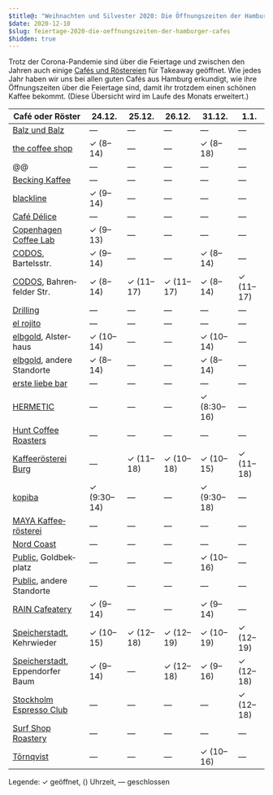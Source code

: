 ```yaml
---
$title@: "Weihnachten und Silvester 2020: Die Öffnungszeiten der Hamburger Cafés"
$date: 2020-12-10
$slug: feiertage-2020-die-oeffnungszeiten-der-hamburger-cafes
$hidden: true
---
```


Trotz der Corona-Pandemie sind über die Feiertage und zwischen den Jahren auch einige [Cafés und Röstereien]([url('/content/pages/cafes.md')]) für Takeaway geöffnet. Wie jedes Jahr haben wir uns bei allen guten Cafés aus Hamburg erkundigt, wie ihre Öffnungszeiten über die Feiertage sind, damit ihr trotzdem einen schönen Kaffee bekommt. (Diese Übersicht wird im Laufe des Monats erweitert.)

| Café oder Röster | 24.12. | 25.12. | 26.12. | 31.12. | 1.1. |
|---|---|---|---|---|---|
| [Balz und Balz]([url('/content/cafes/balz-und-balz.md')]) | — | — | — | — | — |
| [the coffee shop]([url('/content/cafes/the-coffee-shop.md')]) | ✓ (8–14) | — | — | ✓ (8–18) | — |
| @@ | — | — | — | — | — |
| [Becking Kaffee]([url('/content/cafes/becking-kaffee.md')]) | — | — | — | — | — |
| [blackline]([url('/content/cafes/blackline.md')]) | ✓ (9–14) | — | — | — | — |
| [Café Délice]([url('/content/cafes/cafe-delice.md')]) | — | — | — | — | — |
| [Copen&shy;hagen Coffee Lab]([url('/content/cafes/copenhagen-coffee-lab.md')]) | ✓ (9–13) | — | — | — | — |
| [CODOS]([url('/content/cafes/codos.md')]), Bartelsstr. | ✓ (9–14) | — | — | ✓ (8–14) | — |
| [CODOS]([url('/content/cafes/codos.md')]), Bahren&shy;felder Str. | ✓ (8–14) | ✓ (11–17) | ✓ (11–17) | ✓ (8–14) | ✓ (11–17) |
| [Drilling]([url('/content/cafes/drilling.md')]) | — | — | — | — | — |
| [el rojito]([url('/content/cafes/el-rojito.md')]) | — | — | — | — | — |
| [elbgold]([url('/content/cafes/elbgold.md')]), Alster&shy;haus | ✓ (10–14) | — | — | ✓ (10–14) | — |
| [elbgold]([url('/content/cafes/elbgold.md')]), andere Stand&shy;orte | ✓ (8–14) | — | — | ✓ (8–14) | — |
| [erste liebe bar]([url('/content/cafes/erste-liebe-bar.md')]) | — | — | — | — | — |
| [HERMETIC]([url('/content/cafes/hermetic.md')]) | — | — | — | ✓ (8:30–16) | — |
| [Hunt Coffee Roasters]([url('/content/cafes/hunt.md')]) | — | — | — | — | — |
| [Kaffeerösterei Burg]([url('/content/cafes/kaffeeroesterei-burg.md')]) | — | ✓ (11–18) | ✓ (10–18) | ✓ (10–15) | ✓ (11–18) |
| [kopiba]([url('/content/cafes/kaffeeroesterei-deathpresso.md')]) | ✓ (9:30–14) | — | — | ✓ (9:30–18) | — |
| [MAYA Kaffee&shy;rösterei]([url('/content/cafes/maya-kaffeeroesterei.md')]) | — | — | — | — | — |
| [Nord Coast]([url('/content/cafes/nord-coast.md')]) | — | — | — | — | — |
| [Public]([url('/content/cafes/public.md')]), Goldbek&shy;platz | — | — | — | ✓ (10–16) | — |
| [Public]([url('/content/cafes/public.md')]), andere Stand&shy;orte | — | — | — | — | — |
| [RAIN Cafeatery]([url('/content/cafes/rain-cafeatery.md')]) | ✓ (9–14) | — | — | ✓ (9–14) | — |
| [Speicher&shy;stadt]([url('/content/cafes/speicherstadt-kaffeeroesterei.md')]), Kehr&shy;wieder | ✓ (10–15) | ✓ (12–18) | ✓ (12–19) | ✓ (10–19) | ✓ (12–19) |
| [Speicher&shy;stadt]([url('/content/cafes/speicherstadt-kaffeeroesterei.md')]), Eppen&shy;dorfer Baum | ✓ (9–14) | — | ✓ (12–18) | ✓ (9–16) |✓ (12–18) |
| [Stockholm Espresso Club]([url('/content/cafes/stockholm-espresso-club.md')]) | — | — | — | — | ✓ (12–18) |
| [Surf Shop Roastery]([url('/content/cafes/surf-shop-roastery.md')]) | — | — | — | — | — |
| [Tōrnqvist]([url('/content/cafes/tornqvist.md')]) | — | — | — | ✓ (10–16) | — |

Legende: ✓ geöffnet, () Uhrzeit, — geschlossen